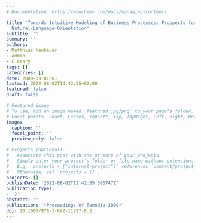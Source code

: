 ```yaml
---
# Documentation: https://wowchemy.com/docs/managing-content/

title: 'Towards Intuitive Modeling of Business Processes: Prospects for Flow- and
  Natural-Language-Orientation'
subtitle: ''
summary: ''
authors:
- Matthias Neubauer
- admin
- C Stary
tags: []
categories: []
date: 2009-09-01-01
lastmod: 2022-08-02T14:42:55+02:00
featured: false
draft: false

# Featured image
# To use, add an image named `featured.jpg/png` to your page's folder.
# Focal points: Smart, Center, TopLeft, Top, TopRight, Left, Right, BottomLeft, Bottom, BottomRight.
image:
  caption: ''
  focal_point: ''
  preview_only: false

# Projects (optional).
#   Associate this post with one or more of your projects.
#   Simply enter your project's folder or file name without extension.
#   E.g. `projects = ["internal-project"]` references `content/project/deep-learning/index.md`.
#   Otherwise, set `projects = []`.
projects: []
publishDate: '2022-08-02T12:42:55.596747Z'
publication_types:
- '2'
abstract: ''
publication: '*Proceedings of Tamodia 2009*'
doi: 10.1007/978-3-642-11797-8_2
---
```

